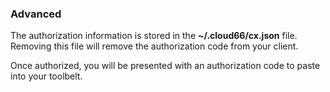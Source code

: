 <!-- usedin: [ _legacy_docker/Toolbelt/introduction.md, _maestro/Toolbelt/introduction.md, _node/toolbelt/introduction.md, _rails/Toolbelt/introduction.md] -->


### Advanced

The authorization information is stored in the **~/.cloud66/cx.json** file. Removing this file will remove the authorization code from your client.

Once authorized, you will be presented with an authorization code to paste into your toolbelt.
